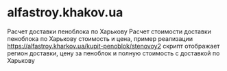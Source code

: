 # alfastroy.khakov.ua
Расчет доставки пеноблока по Харькову
Расчет стоимости доставки пеноблока по Харькову стоимость и цена, пример реализации https://alfastroy.kharkov.ua/kupit-penoblok/stenovoy2
скрипт отображает регион доставки, цену за пеноблок и полную стоимость с доставкой по Харькову
